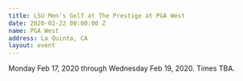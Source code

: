 ```yaml
---
title: LSU Men's Golf at The Prestige at PGA West
date: 2020-02-22 00:00:00 Z
name: PGA West
address: La Quinta, CA
layout: event
---
```


Monday Feb 17, 2020 through Wednesday Feb 19, 2020.  Times TBA.